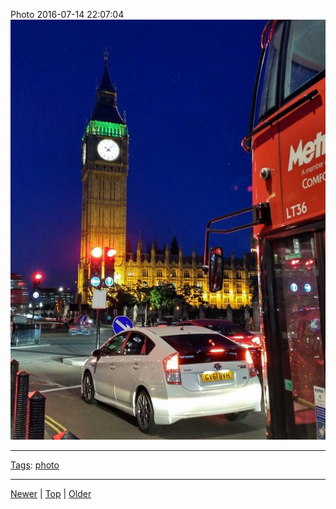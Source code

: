 <!--
title: Photo 2016-07-14 22
date: 2020-06-28T14:51:45.097Z
tags: photo
-->





Photo 2016-07-14 22:07:04
![](147414034987-0.jpg)

<!--BOTTOM-POST-NAVIGATION-->
---

[Tags](tags.md): [photo](tag-photo.md)

---

[Newer](147279913707.md) | [Top](index.md) | [Older](147501198112.md)